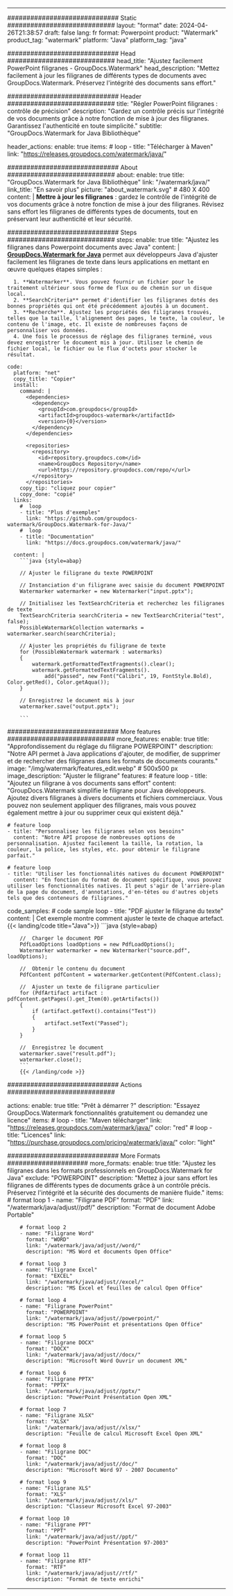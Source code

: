 
---
############################# Static ############################
layout: "format"
date:  2024-04-26T21:38:57
draft: false
lang: fr
format: Powerpoint
product: "Watermark"
product_tag: "watermark"
platform: "Java"
platform_tag: "java"

############################# Head ############################
head_title: "Ajustez facilement PowerPoint filigranes - GroupDocs.Watermark"
head_description: "Mettez facilement à jour les filigranes de différents types de documents avec GroupDocs.Watermark. Préservez l'intégrité des documents sans effort."

############################# Header ############################
title: "Régler PowerPoint filigranes : contrôle de précision" 
description: "Gardez un contrôle précis sur l'intégrité de vos documents grâce à notre fonction de mise à jour des filigranes. Garantissez l'authenticité en toute simplicité."
subtitle: "GroupDocs.Watermark for Java Bibliothèque" 

header_actions:
  enable: true
  items:
    #  loop
    - title: "Télécharger à Maven"
      link: "https://releases.groupdocs.com/watermark/java/"
      
############################# About ############################
about:
    enable: true
    title: "GroupDocs.Watermark for Java Bibliothèque"
    link: "/watermark/java/"
    link_title: "En savoir plus"
    picture: "about_watermark.svg" # 480 X 400
    content: |
       **Mettre à jour les filigranes** : gardez le contrôle de l'intégrité de vos documents grâce à notre fonction de mise à jour des filigranes. Révisez sans effort les filigranes de différents types de documents, tout en préservant leur authenticité et leur sécurité.

############################# Steps ############################
steps:
    enable: true
    title: "Ajustez les filigranes dans Powerpoint documents avec Java"
    content: |
      **[GroupDocs.Watermark for Java](https://products.groupdocs.com/watermark/java/)** permet aux développeurs Java d'ajuster facilement les filigranes de texte dans leurs applications en mettant en œuvre quelques étapes simples :
      
      1. **Watermarker**. Vous pouvez fournir un fichier pour le traitement ultérieur sous forme de flux ou de chemin sur un disque local.
      2. **SearchCriteria** permet d'identifier les filigranes dotés des bonnes propriétés qui ont été précédemment ajoutés à un document.
      3. **Recherche**. Ajustez les propriétés des filigranes trouvés, telles que la taille, l'alignement des pages, le texte, la couleur, le contenu de l'image, etc. Il existe de nombreuses façons de personnaliser vos données.
      4. Une fois le processus de réglage des filigranes terminé, vous devez enregistrer le document mis à jour. Utilisez le chemin de fichier local, le fichier ou le flux d'octets pour stocker le résultat.
   
    code:
      platform: "net"
      copy_title: "Copier"
      install:
        command: |
          <dependencies>
            <dependency>
              <groupId>com.groupdocs</groupId>
              <artifactId>groupdocs-watermark</artifactId>
              <version>{0}</version>
            </dependency>
          </dependencies>

          <repositories>
            <repository>
              <id>repository.groupdocs.com</id>
              <name>GroupDocs Repository</name>
              <url>https://repository.groupdocs.com/repo/</url>
            </repository>
          </repositories>
        copy_tip: "cliquez pour copier"
        copy_done: "copié"
      links:
        #  loop
        - title: "Plus d'exemples"
          link: "https://github.com/groupdocs-watermark/GroupDocs.Watermark-for-Java/"
        #  loop
        - title: "Documentation"
          link: "https://docs.groupdocs.com/watermark/java/"
          
      content: |
        ```java {style=abap}

        // Ajuster le filigrane du texte POWERPOINT

        // Instanciation d'un filigrane avec saisie du document POWERPOINT
        Watermarker watermarker = new Watermarker("input.pptx");

        // Initialisez les TextSearchCriteria et recherchez les filigranes de texte
        TextSearchCriteria searchCriteria = new TextSearchCriteria("test", false);
        PossibleWatermarkCollection watermarks = watermarker.search(searchCriteria);
        
        // Ajuster les propriétés du filigrane de texte
        for (PossibleWatermark watermark : watermarks)
        {
            watermark.getFormattedTextFragments().clear();
            watermark.getFormattedTextFragments().
                add("passed", new Font("Calibri", 19, FontStyle.Bold), Color.getRed(), Color.getAqua());
        }

        // Enregistrez le document mis à jour
        watermarker.save("output.pptx");
        
        ```            
        
############################# More features ############################
more_features:
  enable: true
  title: "Approfondissement du réglage du filigrane POWERPOINT"
  description: "Notre API permet à Java applications d'ajouter, de modifier, de supprimer et de rechercher des filigranes dans les formats de documents courants."
  image: "/img/watermark/features_edit.webp" # 500x500 px
  image_description: "Ajuster le filigrane"
  features:
    # feature loop
    - title: "Ajoutez un filigrane à vos documents sans effort"
      content: "GroupDocs.Watermark simplifie le filigrane pour Java développeurs. Ajoutez divers filigranes à divers documents et fichiers commerciaux. Vous pouvez non seulement appliquer des filigranes, mais vous pouvez également mettre à jour ou supprimer ceux qui existent déjà."

    # feature loop
    - title: "Personnalisez les filigranes selon vos besoins"
      content: "Notre API propose de nombreuses options de personnalisation. Ajustez facilement la taille, la rotation, la couleur, la police, les styles, etc. pour obtenir le filigrane parfait."

    # feature loop
    - title: "Utiliser les fonctionnalités natives du document POWERPOINT"
      content: "En fonction du format de document spécifique, vous pouvez utiliser les fonctionnalités natives. Il peut s'agir de l'arrière-plan de la page du document, d'annotations, d'en-têtes ou d'autres objets tels que des conteneurs de filigranes."
      
  code_samples:
    # code sample loop
    - title: "PDF ajuster le filigrane du texte"
      content: |
        Cet exemple montre comment ajuster le texte de chaque artefact.
        {{< landing/code title="Java">}}
        ```java {style=abap}
        
        //  Charger le document PDF
        PdfLoadOptions loadOptions = new PdfLoadOptions();
        Watermarker watermarker = new Watermarker("source.pdf", loadOptions);

        //  Obtenir le contenu du document
        PdfContent pdfContent = watermarker.getContent(PdfContent.class);

        //  Ajuster un texte de filigrane particulier
        for (PdfArtifact artifact : pdfContent.getPages().get_Item(0).getArtifacts())
        {
            if (artifact.getText().contains("Test"))
            {
                artifact.setText("Passed");
            }
        }

        //  Enregistrez le document
        watermarker.save("result.pdf");
        watermarker.close();
        ```
        {{< /landing/code >}}


############################# Actions ############################

actions:
  enable: true
  title: "Prêt à démarrer ?"
  description: "Essayez GroupDocs.Watermark fonctionnalités gratuitement ou demandez une licence"
  items:
    #  loop
    - title: "Maven télécharger"
      link: "https://releases.groupdocs.com/watermark/java/"
      color: "red"
        #  loop
    - title: "Licences"
      link: "https://purchase.groupdocs.com/pricing/watermark/java/"
      color: "light"


############################# More Formats #####################
more_formats:
    enable: true
    title: "Ajustez les filigranes dans les formats professionnels en GroupDocs.Watermark for Java"
    exclude: "POWERPOINT"
    description: "Mettez à jour sans effort les filigranes de différents types de documents grâce à un contrôle précis. Préservez l'intégrité et la sécurité des documents de manière fluide."
    items: 
        # format loop 1
        - name: "Filigrane PDF"
          format: "PDF"
          link: "/watermark/java/adjust//pdf/"
          description: "Format de document Adobe Portable"

        # format loop 2
        - name: "Filigrane Word"
          format: "WORD"
          link: "/watermark/java/adjust//word/"
          description: "MS Word et documents Open Office"
          
        # format loop 3
        - name: "Filigrane Excel"
          format: "EXCEL"
          link: "/watermark/java/adjust//excel/"
          description: "MS Excel et feuilles de calcul Open Office"

        # format loop 4
        - name: "Filigrane PowerPoint"
          format: "POWERPOINT"
          link: "/watermark/java/adjust//powerpoint/"
          description: "MS PowerPoint et présentations Open Office"

        # format loop 5
        - name: "Filigrane DOCX"
          format: "DOCX"
          link: "/watermark/java/adjust//docx/"
          description: "Microsoft Word Ouvrir un document XML"
          
        # format loop 6
        - name: "Filigrane PPTX"
          format: "PPTX"
          link: "/watermark/java/adjust//pptx/"
          description: "PowerPoint Présentation Open XML"
          
        # format loop 7
        - name: "Filigrane XLSX"
          format: "XLSX"
          link: "/watermark/java/adjust//xlsx/"
          description: "Feuille de calcul Microsoft Excel Open XML"

        # format loop 8
        - name: "Filigrane DOC"
          format: "DOC"
          link: "/watermark/java/adjust//doc/"
          description: "Microsoft Word 97 - 2007 Documento"

        # format loop 9
        - name: "Filigrane XLS"
          format: "XLS"
          link: "/watermark/java/adjust//xls/"
          description: "Classeur Microsoft Excel 97-2003"

        # format loop 10
        - name: "Filigrane PPT"
          format: "PPT"
          link: "/watermark/java/adjust//ppt/"
          description: "PowerPoint Présentation 97-2003"

        # format loop 11
        - name: "Filigrane RTF"
          format: "RTF"
          link: "/watermark/java/adjust//rtf/"
          description: "Format de texte enrichi"

---